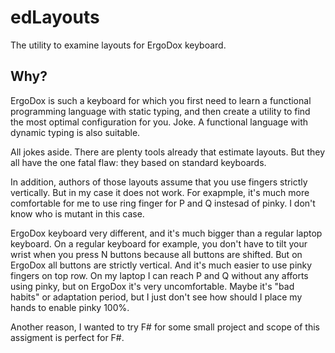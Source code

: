 # edLayouts

The utility to examine layouts for ErgoDox keyboard.

## Why?

ErgoDox is such a keyboard for which you first need to learn a functional programming language with static typing, and then create a utility to find the most optimal configuration for you.
Joke.
A functional language with dynamic typing is also suitable.

All jokes aside.
There are plenty tools already that estimate layouts.
But they all have the one fatal flaw: they based on standard keyboards.

In addition, authors of those layouts assume that you use fingers strictly vertically.
But in my case it does not work.
For exapmple, it's much more comfortable for me to use ring finger for P and Q instesad of pinky.
I don't know who is mutant in this case.

ErgoDox keyboard very different, and it's much bigger than a regular laptop keyboard.
On a regular keyboard for example, you don't have to tilt your wrist when you press N buttons because all buttons are shifted.
But on ErgoDox all buttons are strictly vertical.
And it's much easier to use pinky fingers on top row.
On my laptop I can reach P and Q without any afforts using pinky, but on ErgoDox it's very uncomfortable.
Maybe it's "bad habits" or adaptation period, but I just don't see how should I place my hands to enable pinky 100%.

Another reason, I wanted to try F# for some small project and scope of this assigment is perfect for F#.
